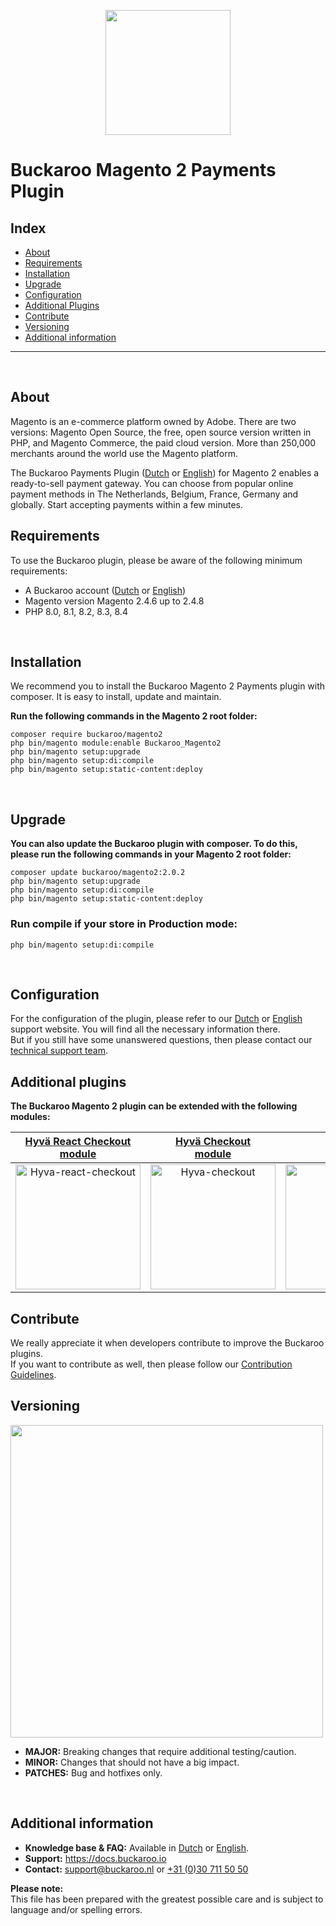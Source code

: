<p align="center">
  <img src="https://github.com/buckaroo-it/Magento2/assets/106905746/904925b3-4a32-4b17-b692-1e23e4370fd8" width="200px" position="center">
</p>

# Buckaroo Magento 2 Payments Plugin

## Index
- [About](#about)
- [Requirements](#requirements)
- [Installation](#installation)
- [Upgrade](#upgrade)
- [Configuration](#configuration)
- [Additional Plugins](#additional-plugins)
- [Contribute](#contribute)
- [Versioning](#versioning)
- [Additional information](#additional-information)
---
<br>

## About

Magento is an e-commerce platform owned by Adobe. There are two versions: Magento Open Source, the free, open source version written in PHP, and Magento Commerce, the paid cloud version.
More than 250,000 merchants around the world use the Magento platform.

The Buckaroo Payments Plugin ([Dutch](https://docs.buckaroo.io/docs/nl/magento-20) or [English](https://docs.buckaroo.io/docs/magento-20)) for Magento 2 enables a ready-to-sell payment gateway. You can choose from popular online payment methods in The Netherlands, Belgium, France, Germany and globally.
Start accepting payments within a few minutes.
<br>

## Requirements

To use the Buckaroo plugin, please be aware of the following minimum requirements:
- A Buckaroo account ([Dutch](https://www.buckaroo.nl/start) or [English](https://www.buckaroo.eu/solutions/request-form))
- Magento version Magento 2.4.6 up to 2.4.8
- PHP 8.0, 8.1, 8.2, 8.3, 8.4
<br>

## Installation

We recommend you to install the Buckaroo Magento 2 Payments plugin with composer. It is easy to install, update and maintain.

**Run the following commands in the Magento 2 root folder:**
```
composer require buckaroo/magento2
php bin/magento module:enable Buckaroo_Magento2
php bin/magento setup:upgrade
php bin/magento setup:di:compile
php bin/magento setup:static-content:deploy
```
<br>

## Upgrade

**You can also update the Buckaroo plugin with composer.
To do this, please run the following commands in your Magento 2 root folder:**

```
composer update buckaroo/magento2:2.0.2
php bin/magento setup:upgrade
php bin/magento setup:di:compile
php bin/magento setup:static-content:deploy
```

### Run compile if your store in Production mode:
````
php bin/magento setup:di:compile
````
<br>

## Configuration

For the configuration of the plugin, please refer to our [Dutch](https://docs.buckaroo.io/docs/nl/magento-2) or [English](https://docs.buckaroo.io/v1/docs/magento-2) support website.
You will find all the necessary information there.<br>
But if you still have some unanswered questions, then please contact our [technical support team](mailto:support@buckaroo.nl).
<br>

## Additional plugins

<b>The Buckaroo Magento 2 plugin can be extended with the following modules:</b>

[Hyvä React Checkout<br>module](https://github.com/buckaroo-it/Magento2_Hyva) | [Hyvä Checkout<br>module](https://github.com/buckaroo-it/Magento2_Hyva_Checkout)  | [GraphQL<br>module](https://github.com/buckaroo-it/Magento2_GraphQL)   |
:-------------------------:|:-------------------------:|:-------------------------:|
[<img src="https://www.buckaroo.nl/media/iyvnqp2k/magento2_hyvareactcheckout_icon.png" alt="Hyva-react-checkout" width="200"/>](https://github.com/buckaroo-it/Magento2_Hyva) | [<img src="https://www.buckaroo.nl/media/33gf24ru/magento2_hyvacheckout_icon.png" alt="Hyva-checkout" width="200"/>](https://github.com/buckaroo-it/Magento2_Hyva_Checkout) | [<img src="https://www.buckaroo.nl/media/w0sdhkjd/magento2_graphql_icon.png" alt="GraphQL" width="200"/>](https://github.com/buckaroo-it/Magento2_GraphQL) |

## Contribute

We really appreciate it when developers contribute to improve the Buckaroo plugins.<br>
If you want to contribute as well, then please follow our [Contribution Guidelines](CONTRIBUTING.md).
<br>

## Versioning 
<p align="left">
  <img src="https://www.buckaroo.nl/media/3480/magento_versioning.png" width="500px" position="center">
</p>

- **MAJOR:** Breaking changes that require additional testing/caution.
- **MINOR:** Changes that should not have a big impact.
- **PATCHES:** Bug and hotfixes only.
<br>

## Additional information
- **Knowledge base & FAQ:** Available in [Dutch](https://docs.buckaroo.io/docs/nl/magento-2) or [English](https://docs.buckaroo.io/docs/magento-2).
- **Support:** https://docs.buckaroo.io
- **Contact:** [support@buckaroo.nl](mailto:support@buckaroo.nl) or [+31 (0)30 711 50 50](tel:+310307115050)

<b>Please note:</b><br>
This file has been prepared with the greatest possible care and is subject to language and/or spelling errors.
